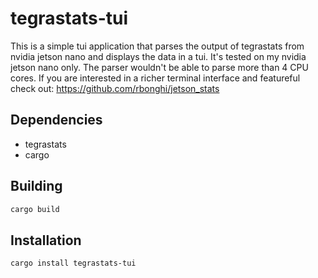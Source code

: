 # tegrastats-tui

This is a simple tui application that parses the output of tegrastats from nvidia jetson nano and displays the data in a tui.
It's tested on my nvidia jetson nano only. The parser wouldn't be able to parse more than 4 CPU cores.
If you are interested in a richer terminal interface and featureful check out: https://github.com/rbonghi/jetson_stats

## Dependencies

- tegrastats
- cargo

## Building

```bash
cargo build
```

## Installation

```bash
cargo install tegrastats-tui
```
